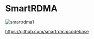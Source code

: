 # SmartRDMA

![smartrdma1](https://user-images.githubusercontent.com/96873993/147813851-28acd5cc-a1fd-4811-b541-303c54638cf9.png)

https://github.com/smartrdma/codebase
